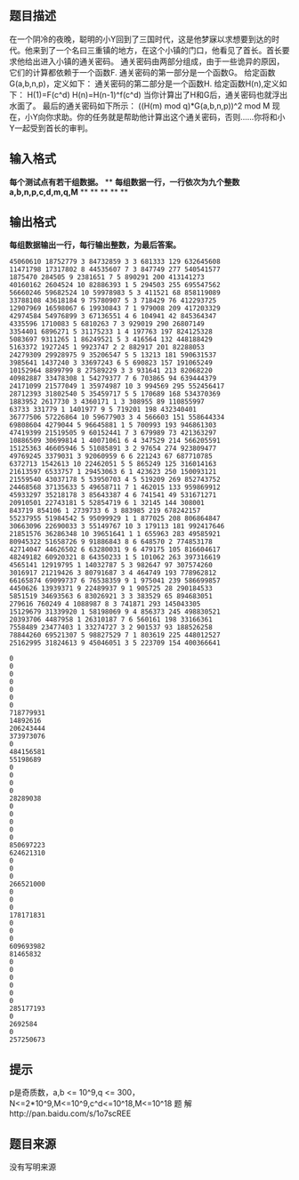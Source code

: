 


## 题目描述
在一个阴冷的夜晚，聪明的小Y回到了三国时代，这是他梦寐以求想要到达的时代。他来到了一个名曰三重镇的地方，在这个小镇的门口，他看见了首长。首长要求他给出进入小镇的通关密码。
通关密码由两部分组成，由于一些诡异的原因，它们的计算都依赖于一个函数F.
通关密码的第一部分是一个函数G。
给定函数G(a,b,n,p)，定义如下：
通关密码的第二部分是一个函数H.
给定函数H(n),定义如下：
H(1)=F(c^d)
H(n)=H(n-1)^f(c^d)
当你计算出了H和G后，通关密码也就浮出水面了。
最后的通关密码如下所示：
((H(m) mod q)*G(a,b,n,p))^2 mod M
现在，小Y向你求助。你的任务就是帮助他计算出这个通关密码，否则……你将和小Y一起受到首长的审判。
## 输入格式
**每个测试点有若干组数据。** 
** **每组数据一行，一行依次为九个整数a,b,n,p,c,d,m,q,M** ** 
** ** 
** ** 
## 输出格式
**每组数据输出一行，每行输出整数，为最后答案。** 

```input1
45060610 18752779 3 84732859 3 3 681333 129 632645608
11471798 17317802 8 44535607 7 3 847749 277 540541577
1875470 284505 9 2381651 7 5 890291 200 413141273
40160162 2604524 10 82886393 1 5 294503 255 695547562
56660246 59682524 10 59978983 5 3 411521 68 858119089
33788108 43618184 9 75780907 5 3 718429 76 412293725
12907969 16598067 6 19930843 7 1 979008 209 417203329
42974584 54976899 3 67136551 4 6 104941 42 845364347
4335596 1710083 5 6810263 7 3 929019 290 26807149
3354401 6896271 5 31175233 1 4 197763 197 824125328
5083697 9311265 1 86249521 5 3 416564 132 448188429
5163372 1927245 1 9923747 2 2 882917 201 82288053
24279309 29928975 9 35206547 5 5 13213 181 590631537
3985641 1437240 3 33697243 6 5 690823 157 191065249
10152964 8899799 8 27589229 3 3 931641 213 82068220
40982887 33478308 1 54279377 7 6 703865 94 639444379
24171099 21577049 1 35974987 10 3 994569 295 552456417
28712393 31802540 5 35459717 5 5 170689 168 534370369
1883952 2617730 3 4360171 1 3 308955 89 110855997
63733 331779 1 1401977 9 5 719201 198 432340401
36777506 57226864 10 59677903 3 4 566603 151 558644334
69808604 4279044 5 96645881 1 5 700993 193 946861303
47419399 21519505 9 60152441 7 3 679989 73 421363297
10886509 30699814 1 40071061 6 4 347529 214 566205591
15125363 46605946 5 51085891 3 2 97654 274 923809477
49769245 3379031 3 92060959 6 6 221243 67 687710785
6372713 1542613 10 22462051 5 5 865249 125 316014163
21613597 6533757 1 29453063 6 1 423623 250 150093121
21559540 43037178 5 53950703 4 5 519209 269 852743752
24468568 37135633 5 49658711 7 1 462015 133 959869912
45933297 35218178 3 85643387 4 6 741541 49 531671271
20910501 22743181 5 52854719 6 1 32145 144 308001
843719 854106 1 2739733 6 3 883985 219 678242157
55237955 51984542 5 95099929 1 1 877025 208 806864847
30663096 22690033 3 55149767 10 3 179113 181 992417646
21851576 36286348 10 39651641 1 1 655963 283 49585921
80945322 51658726 9 91886843 8 6 648570 2 774853178
42714047 44626502 6 63280031 9 6 479175 105 816604617
48249182 60920321 8 64350233 1 5 101062 263 397316619
4565141 12919795 1 14032787 5 3 982647 97 307574260
3016917 21219426 3 80791687 3 4 464749 193 778962812
66165874 69099737 6 76538359 9 1 975041 239 586699857
4450626 13939371 9 22489937 9 1 905725 28 290184533
5851519 34693563 6 83026921 3 3 383529 65 894683051
279616 760249 4 1088987 8 3 741871 293 145043305
15129679 31339920 1 58198069 9 4 856373 245 498830521
20393706 4487958 1 26310187 7 6 560161 198 33166361
7558489 23477403 1 33274727 3 2 901537 93 188526258
78844260 69521307 5 98827529 7 1 803619 225 448012527
25162995 31824613 9 45046051 3 5 223709 154 400366641

```

```output1
0
0
0
0
0
0
0
718779931
14892616
206243444
373973076
0
484156581
55198689
0
0
0
0
28289038
0
0
0
0
0
850697223
624621310
0
0
0
266521000
0
0
0
178171831
0
0
0
609693982
81465832
0
0
0
0
0
0
285177193
0
2692584
0
257250673
```

## 提示
p是奇质数，a,b <= 10^9,q <= 300，N<=2*10^9,M<=10^9,c^d<=10^18,M<=10^18
题 解http://pan.baidu.com/s/1o7scREE
## 题目来源
没有写明来源



